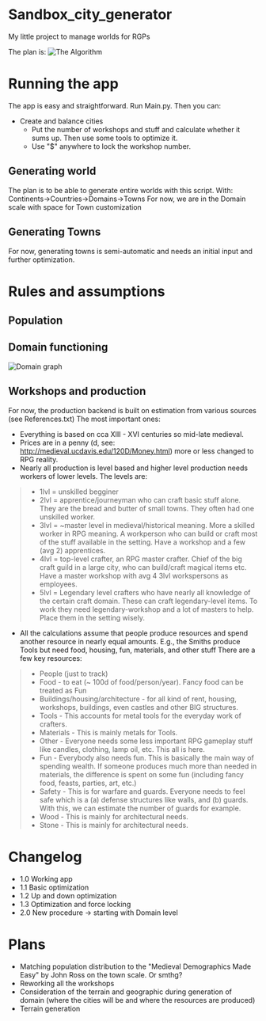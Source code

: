 # Sandbox_city_generator
My little project to manage worlds for RGPs

The plan is:
![The Algorithm](https://github.com/PawelMBrzoska/Sandbox_city_generator/assets/125125417/8b6dc59f-6b12-4102-b410-50d80ed729ec)

# Running the app

The app is easy and straightforward. Run Main.py. 
Then you can:
- Create and balance cities
    - Put the number of workshops and stuff and calculate whether it sums up. Then use some tools to optimize it. 
    - Use "$" anywhere to lock the workshop number. 

## Generating world

The plan is to be able to generate entire worlds with this script. 
With: Continents->Countries->Domains->Towns
For now, we are in the Domain scale with space for Town customization

## Generating Towns

For now, generating towns is semi-automatic and needs an initial input and further optimization. 

# Rules and assumptions

## Population

## Domain functioning
![Domain graph](https://github.com/PawelMBrzoska/Sandbox_city_generator/assets/125125417/1ae6abe2-986e-4a94-8cf8-34f082244d89)

## Workshops and production

For now, the production backend is built on estimation from various sources (see References.txt)
The most important ones:
- Everything is based on cca XIII - XVI centuries so mid-late medieval.
- Prices are in a penny (d, see: http://medieval.ucdavis.edu/120D/Money.html) more or less changed to RPG reality. 
- Nearly all production is level based and higher level production needs workers of lower levels. The levels are:
>    - 1lvl = unskilled begginer
>    - 2lvl = apprentice/journeyman who can craft basic stuff alone. They are the bread and butter of small towns. They often had one unskilled worker.
>    - 3lvl = ~master level in medieval/historical meaning. More a skilled worker in RPG meaning. A workperson who can build or craft most of the stuff available in the setting. Have a workshop and a few (avg 2) apprentices. 
>    - 4lvl = top-level crafter, an RPG master crafter. Chief of the big craft guild in a large city, who can build/craft magical items etc. Have a master workshop with avg 4 3lvl workspersons as employees.
>    - 5lvl = Legendary level crafters who have nearly all knowledge of the certain craft domain. These can craft legendary-level items. To work they need legendary-workshop and a lot of masters to help. Place them in the setting wisely.
- All the calculations assume that people produce resources and spend another resource in nearly equal amounts. E.g., the Smiths produce Tools but need food, housing, fun, materials, and other stuff
There are a few key resources:
>   - People (just to track)
>   - Food - to eat (~ 100d of food/person/year). Fancy food can be treated as Fun
>   - Buildings/housing/architecture - for all kind of rent, housing, workshops, buildings, even castles and other BIG structures.  
>   - Tools - This accounts for metal tools for the everyday work of crafters. 
>   - Materials - This is mainly metals for Tools.
>   - Other - Everyone needs some less important RPG gameplay stuff like candles, clothing, lamp oil, etc. This all is here.
>   - Fun - Everybody also needs fun. This is basically the main way of spending wealth. If someone produces much more than needed in materials, the difference is spent on some fun (including fancy food, feasts, parties, art, etc.) 
>   - Safety - This is for warfare and guards. Everyone needs to feel safe which is a (a) defense structures like walls, and (b) guards. With this, we can estimate the number of guards for example.
>   - Wood - This is mainly for architectural needs. 
>   - Stone - This is mainly for architectural needs. 


# Changelog

- 1.0 Working app
- 1.1 Basic optimization
- 1.2 Up and down optimization 
- 1.3 Optimization and force locking
- 2.0 New procedure -> starting with Domain level
# Plans
- Matching population distribution to the "Medieval Demographics Made Easy" by John Ross on the town scale. Or smthg?
- Reworking all the workshops
- Consideration of the terrain and geographic during generation of domain (where the cities will be and where the resources are produced)
- Terrain generation
